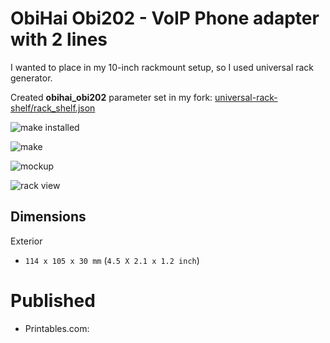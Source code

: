 # ObiHai Obi202 - VoIP Phone adapter with 2 lines

I wanted to place in my 10-inch rackmount setup, so I used universal rack generator.

Created **obihai_obi202** parameter set in my fork: [universal-rack-shelf/rack_shelf.json](https://github.com/idcrook/universal-rack-shelf/blob/9f94fab58d525716cfaa5c3257eedbf158940fec/rack_shelf.json#L215)

![make installed](10inch-shelf-in-rack.jpeg)

![make](make.jpeg)

![mockup](in-place-sizing.png)

![rack view](assembly.png)


##  Dimensions


Exterior

-   `114 x 105 x 30 mm` (`4.5 X 2.1 x 1.2 inch`)

# Published

- Printables.com:

